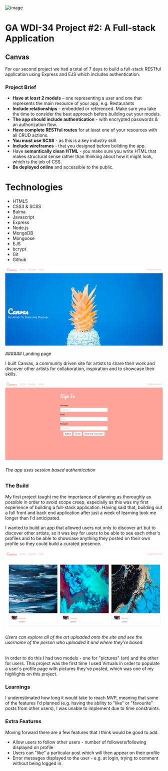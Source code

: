 ![image](https://ga-dash.s3.amazonaws.com/production/assets/logo-9f88ae6c9c3871690e33280fcf557f33.png)
# GA WDI-34  Project #2: A Full-stack Application
## Canvas

For our second project we had a total of 7 days to build a full-stack RESTful application using Express and EJS which includes authentication.

 ### Project Brief

 * **Have at _least_ 2 models** – one representing a user and one that represents the main resource of your app, e.g. Restaurants
 * **Include relationships** - embedded or referenced. Make sure you take the time to consider the best approach before building out your models.
 * **The app should include authentication** - with encrypted passwords & an authorization flow.
 * **Have complete RESTful routes** for at least one of your resources with all CRUD actions.
 * **You must use SCSS** - as this is a key industry skill.
 * **Include wireframes** - that you designed before building the app.
 * Have **semantically clean HTML** - you make sure you write HTML that makes structural sense rather than thinking about how it might look, which is the job of CSS.
 * **Be deployed online** and accessible to the public.

 # Technologies

* HTML5
* CSS3 & SCSS
* Bulma
* Javascript
* Express
* Node.js
* MongoDB
* Mongoose
* EJS
* bcrypt
* Git
* Github

<p align="center"><img src='./public/images/home.png'></p>
###### Landing page

I built Canvas, a community driven site for artists to share their work and discover other artists for collaboration, inspiration and to showcase their skills.

<p align="center"><img src='./public/images/login.png'></p>

###### The app uses session based authentication

 ### The Build

My first project taught me the importance of planning as thoroughly as possible in order to avoid scope creep, especially as this was my first experience of building a full-stack application. Having said that, building out a full front and back end application after just a week of learning took me longer than I'd anticipated.

I wanted to build an app that allowed users not only to discover art but to discover other artists, so it was key for users to be able to see each other's profiles and to be able to showcase anything they posted on their own profile so they could build a curated presence.

<p align="center"><img src='./public/images/index.png'></p>

###### Users can explore all of the art uploaded onto the site and see the username of the person who uploaded it and where they're based.

In order to do this I had two models - one for "pictures" (art) and the other for users. This project was the first time I used Virtuals in order to populate a user's profile page with pictures they've posted, which was one of my highlights on this project.

 ### Learnings

I underestimated how long it would take to reach MVP, meaning that some of the features I'd planned (e.g. having the ability to "like" or "favourite" posts from other users), I was unable to implement due to time constraints.

 ### Extra Features

Moving forward there are a few features that I think would be good to add.

* Allow users to follow other users - number of followers/following displayed on profile
* Users can "like" a particular post which will then appear on their profile
* Error messages displayed to the user - e.g. at login, trying to comment without being logged in.
